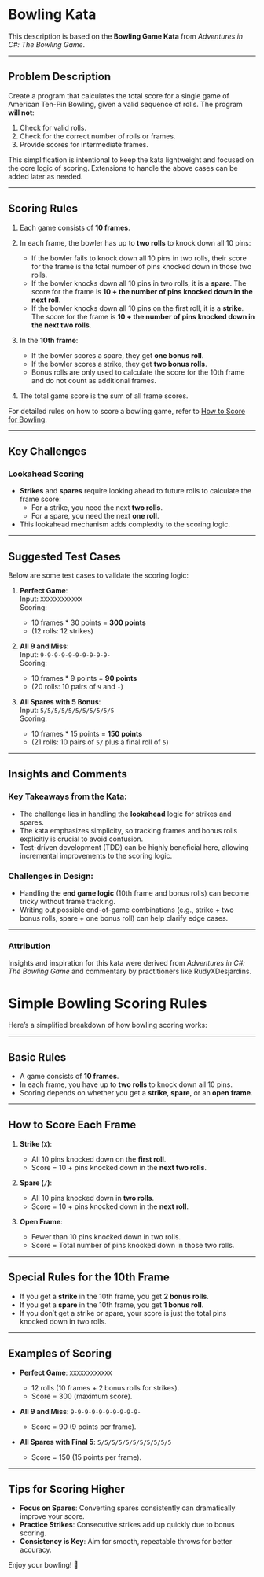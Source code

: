 # Bowling Kata

This description is based on the **Bowling Game Kata** from *Adventures in C#: The Bowling Game*.

---

## Problem Description

Create a program that calculates the total score for a single game of American Ten-Pin Bowling, given a valid sequence of rolls. The program **will not**:

1. Check for valid rolls.
2. Check for the correct number of rolls or frames.
3. Provide scores for intermediate frames.

This simplification is intentional to keep the kata lightweight and focused on the core logic of scoring. Extensions to handle the above cases can be added later as needed.

---

## Scoring Rules

1. Each game consists of **10 frames**.
2. In each frame, the bowler has up to **two rolls** to knock down all 10 pins:
    - If the bowler fails to knock down all 10 pins in two rolls, their score for the frame is the total number of pins knocked down in those two rolls.
    - If the bowler knocks down all 10 pins in two rolls, it is a **spare**. The score for the frame is **10 + the number of pins knocked down in the next roll**.
    - If the bowler knocks down all 10 pins on the first roll, it is a **strike**. The score for the frame is **10 + the number of pins knocked down in the next two rolls**.

3. In the **10th frame**:
    - If the bowler scores a spare, they get **one bonus roll**.
    - If the bowler scores a strike, they get **two bonus rolls**.
    - Bonus rolls are only used to calculate the score for the 10th frame and do not count as additional frames.

4. The total game score is the sum of all frame scores.

For detailed rules on how to score a bowling game, refer to [How to Score for Bowling](https://out-of-bounds.co.uk/how-points-are-calculated-in-bowling/).

---

## Key Challenges

### Lookahead Scoring
- **Strikes** and **spares** require looking ahead to future rolls to calculate the frame score:
    - For a strike, you need the next **two rolls**.
    - For a spare, you need the next **one roll**.
- This lookahead mechanism adds complexity to the scoring logic.

---

## Suggested Test Cases

Below are some test cases to validate the scoring logic:

1. **Perfect Game**:  
   Input: `XXXXXXXXXXXX`  
   Scoring:
    - 10 frames * 30 points = **300 points**
    - (12 rolls: 12 strikes)

2. **All 9 and Miss**:  
   Input: `9-9-9-9-9-9-9-9-9-9-`  
   Scoring:
    - 10 frames * 9 points = **90 points**
    - (20 rolls: 10 pairs of `9` and `-`)

3. **All Spares with 5 Bonus**:  
   Input: `5/5/5/5/5/5/5/5/5/5/5`  
   Scoring:
    - 10 frames * 15 points = **150 points**
    - (21 rolls: 10 pairs of `5/` plus a final roll of `5`)

---

## Insights and Comments

### Key Takeaways from the Kata:
- The challenge lies in handling the **lookahead** logic for strikes and spares.
- The kata emphasizes simplicity, so tracking frames and bonus rolls explicitly is crucial to avoid confusion.
- Test-driven development (TDD) can be highly beneficial here, allowing incremental improvements to the scoring logic.

### Challenges in Design:
- Handling the **end game logic** (10th frame and bonus rolls) can become tricky without frame tracking.
- Writing out possible end-of-game combinations (e.g., strike + two bonus rolls, spare + one bonus roll) can help clarify edge cases.

--- 

### Attribution

Insights and inspiration for this kata were derived from *Adventures in C#: The Bowling Game* and commentary by practitioners like RudyXDesjardins.


# Simple Bowling Scoring Rules

Here’s a simplified breakdown of how bowling scoring works:

---

## **Basic Rules**
- A game consists of **10 frames**.
- In each frame, you have up to **two rolls** to knock down all 10 pins.
- Scoring depends on whether you get a **strike**, **spare**, or an **open frame**.

---

## **How to Score Each Frame**
1. **Strike (`X`)**:
   - All 10 pins knocked down on the **first roll**.
   - Score = 10 + pins knocked down in the **next two rolls**.

2. **Spare (`/`)**:
   - All 10 pins knocked down in **two rolls**.
   - Score = 10 + pins knocked down in the **next roll**.

3. **Open Frame**:
   - Fewer than 10 pins knocked down in two rolls.
   - Score = Total number of pins knocked down in those two rolls.

---

## **Special Rules for the 10th Frame**
- If you get a **strike** in the 10th frame, you get **2 bonus rolls**.
- If you get a **spare** in the 10th frame, you get **1 bonus roll**.
- If you don’t get a strike or spare, your score is just the total pins knocked down in two rolls.

---

## **Examples of Scoring**
- **Perfect Game**: `XXXXXXXXXXXX`
   - 12 rolls (10 frames + 2 bonus rolls for strikes).
   - Score = 300 (maximum score).

- **All 9 and Miss**: `9-9-9-9-9-9-9-9-9-9-`
   - Score = 90 (9 points per frame).

- **All Spares with Final 5**: `5/5/5/5/5/5/5/5/5/5/5`
   - Score = 150 (15 points per frame).

---

## **Tips for Scoring Higher**
- **Focus on Spares**: Converting spares consistently can dramatically improve your score.
- **Practice Strikes**: Consecutive strikes add up quickly due to bonus scoring.
- **Consistency is Key**: Aim for smooth, repeatable throws for better accuracy.

Enjoy your bowling! 🎳


